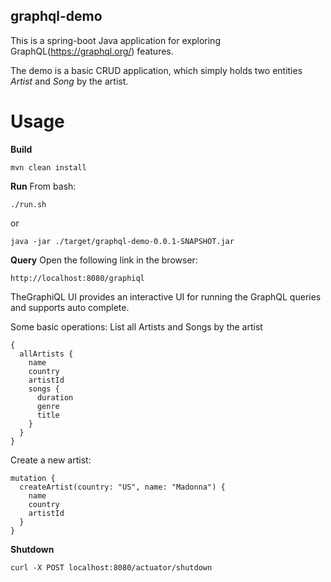 ## graphql-demo
This is a spring-boot Java application for exploring GraphQL(https://graphql.org/) features.

The demo is a basic CRUD application, which simply holds two entities *Artist* and *Song* by the artist. 

# Usage
__Build__
```
mvn clean install
```
__Run__
From bash:
```
./run.sh
```

or
```
java -jar ./target/graphql-demo-0.0.1-SNAPSHOT.jar
```

__Query__
Open the following link in the browser:
```
http://localhost:8080/graphiql
```
TheGraphiQL UI provides an interactive UI for running the GraphQL queries and supports auto complete.

Some basic operations:
List all Artists and Songs by the artist
```
{
  allArtists {
    name
    country
    artistId
    songs {
      duration
      genre
      title
    }
  }
}
```

Create a new artist:
```
mutation {
  createArtist(country: "US", name: "Madonna") {
    name
    country
    artistId
  }
}
```

__Shutdown__
```
curl -X POST localhost:8080/actuator/shutdown
```